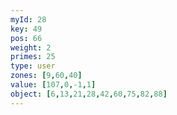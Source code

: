 ```yaml
---
myId: 28
key: 49
pos: 66
weight: 2
primes: 25
type: user
zones: [9,60,40]
value: [107,0,-1,1]
object: [6,13,21,28,42,60,75,82,88]
---
```

